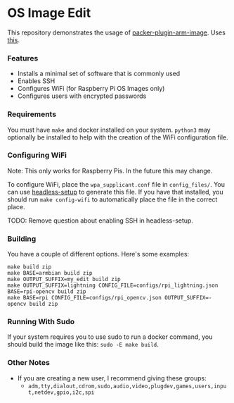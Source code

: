 # OS Image Edit
This repository demonstrates the usage of [packer-plugin-arm-image](https://github.com/solo-io/packer-plugin-arm-image).
Uses [this](https://github.com/solo-io/packer-plugin-arm-image/pkgs/container/packer-plugin-arm-image).

### Features
* Installs a minimal set of software that is commonly used
* Enables SSH
* Configures WiFi (for Raspberry Pi OS Images only)
* Configures users with encrypted passwords

### Requirements
You must have `make` and docker installed on your system. `python3` may optionally be installed to
help with the creation of the WiFi configuration file.

### Configuring WiFi
Note: This only works for Raspberry Pis. In the future this may change.

To configure WiFi, place the `wpa_supplicant.conf` file in `config_files/`. You can use [headless-setup](https://github.com/retrodaredevil/headless-setup/)
to generate this file. If you have that installed, you should run `make config-wifi` to automatically place the file in the correct place.

TODO: Remove question about enabling SSH in headless-setup.

### Building
You have a couple of different options. Here's some examples:
```shell
make build zip
make BASE=armbian build zip
make OUTPUT_SUFFIX=my_edit build zip
make OUTPUT_SUFFIX=lightning CONFIG_FILE=configs/rpi_lightning.json BASE=rpi-opencv build zip
make BASE=rpi CONFIG_FILE=configs/rpi_opencv.json OUTPUT_SUFFIX=-opencv build zip
```

### Running With Sudo
If your system requires you to use sudo to run a docker command, you should build the image like this: `sudo -E make build`.


### Other Notes
* If you are creating a new user, I recommend giving these groups:
  * `adm,tty,dialout,cdrom,sudo,audio,video,plugdev,games,users,input,netdev,gpio,i2c,spi`

